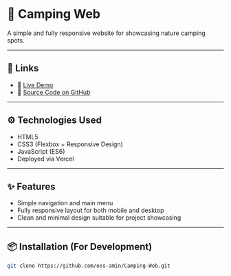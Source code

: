 # 🚀 Camping Web

A simple and fully responsive website for showcasing nature camping spots.

---

## 🔗 Links

- 🔴 [Live Demo](https://camping-web-sandy.vercel.app/)
- 🧠 [Source Code on GitHub](https://github.com/oos-amin/Camping-Web)

---

## ⚙️ Technologies Used

- HTML5  
- CSS3 (Flexbox + Responsive Design)  
- JavaScript (ES6)  
- Deployed via Vercel

---

## ✨ Features

- Simple navigation and main menu  
- Fully responsive layout for both mobile and desktop  
- Clean and minimal design suitable for project showcasing

---

## 📦 Installation (For Development)

```bash
git clone https://github.com/oos-amin/Camping-Web.git
